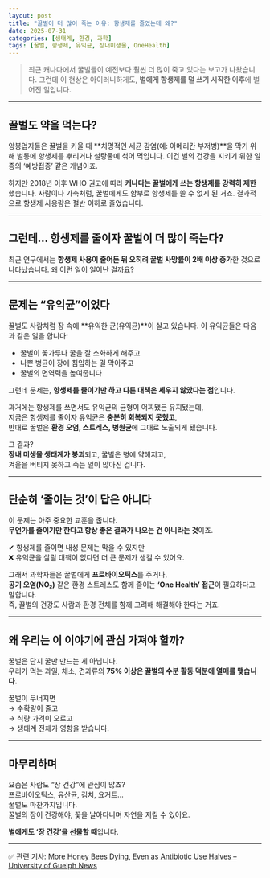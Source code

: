 ```yaml
---
layout: post
title: "꿀벌이 더 많이 죽는 이유: 항생제를 줄였는데 왜?"
date: 2025-07-31
categories: [생태계, 환경, 과학]
tags: [꿀벌, 항생제, 유익균, 장내미생물, OneHealth]
---
```


> 최근 캐나다에서 꿀벌들이 예전보다 훨씬 더 많이 죽고 있다는 보고가 나왔습니다. 그런데 이 현상은 아이러니하게도, **벌에게 항생제를 덜 쓰기 시작한 이후**에 벌어진 일입니다.

---

## 꿀벌도 약을 먹는다?

양봉업자들은 꿀벌을 키울 때 **치명적인 세균 감염(예: 아메리칸 부저병)**을 막기 위해 벌통에 항생제를 뿌리거나 설탕물에 섞어 먹입니다. 이건 벌의 건강을 지키기 위한 일종의 ‘예방접종’ 같은 개념이죠.

하지만 2018년 이후 WHO 권고에 따라 **캐나다는 꿀벌에게 쓰는 항생제를 강력히 제한**했습니다. 사람이나 가축처럼, 꿀벌에게도 함부로 항생제를 쓸 수 없게 된 거죠. 결과적으로 항생제 사용량은 절반 이하로 줄었습니다.

---

## 그런데… 항생제를 줄이자 꿀벌이 더 많이 죽는다?

최근 연구에서는 **항생제 사용이 줄어든 뒤 오히려 꿀벌 사망률이 2배 이상 증가**한 것으로 나타났습니다. 왜 이런 일이 일어난 걸까요?

---

## 문제는 “유익균”이었다

꿀벌도 사람처럼 장 속에 **유익한 균(유익균)**이 살고 있습니다. 이 유익균들은 다음과 같은 일을 합니다:

- 꿀벌이 꽃가루나 꿀을 잘 소화하게 해주고  
- 나쁜 병균이 장에 침입하는 걸 막아주고  
- 꿀벌의 면역력을 높여줍니다

그런데 문제는, **항생제를 줄이기만 하고 다른 대책은 세우지 않았다는 점**입니다.

과거에는 항생제를 쓰면서도 유익균의 균형이 어찌됐든 유지됐는데,  
지금은 항생제를 줄이자 유익균은 **충분히 회복되지 못했고**,  
반대로 꿀벌은 **환경 오염, 스트레스, 병원균**에 그대로 노출되게 됐습니다.

그 결과?  
**장내 미생물 생태계가 붕괴**되고, 꿀벌은 병에 약해지고,  
겨울을 버티지 못하고 죽는 일이 많아진 겁니다.

---

## 단순히 ‘줄이는 것’이 답은 아니다

이 문제는 아주 중요한 교훈을 줍니다.  
**무언가를 줄이기만 한다고 항상 좋은 결과가 나오는 건 아니라는 것**이죠.

✔ 항생제를 줄이면 내성 문제는 막을 수 있지만  
❌ 유익균을 살릴 대책이 없다면 더 큰 문제가 생길 수 있어요.

그래서 과학자들은 꿀벌에게 **프로바이오틱스**를 주거나,  
**공기 오염(NO₂)** 같은 환경 스트레스도 함께 줄이는 **‘One Health’ 접근**이 필요하다고 말합니다.  
즉, 꿀벌의 건강도 사람과 환경 전체를 함께 고려해 해결해야 한다는 거죠.

---

## 왜 우리는 이 이야기에 관심 가져야 할까?

꿀벌은 단지 꿀만 만드는 게 아닙니다.  
우리가 먹는 과일, 채소, 견과류의 **75% 이상은 꿀벌의 수분 활동 덕분에 열매를 맺습니다.**

꿀벌이 무너지면  
→ 수확량이 줄고  
→ 식량 가격이 오르고  
→ 생태계 전체가 영향을 받습니다.

---

## 마무리하며

요즘은 사람도 “장 건강”에 관심이 많죠?  
프로바이오틱스, 유산균, 김치, 요거트…  
꿀벌도 마찬가지입니다.  
꿀벌의 장이 건강해야, 꽃을 날아다니며 자연을 지킬 수 있어요.

**벌에게도 ‘장 건강’을 선물할 때**입니다.

---

✅ 관련 기사: [More Honey Bees Dying, Even as Antibiotic Use Halves – University of Guelph News](https://news.uoguelph.ca/2025/07/more-honey-bees-dying-even-as-antibiotic-use-halves/)

